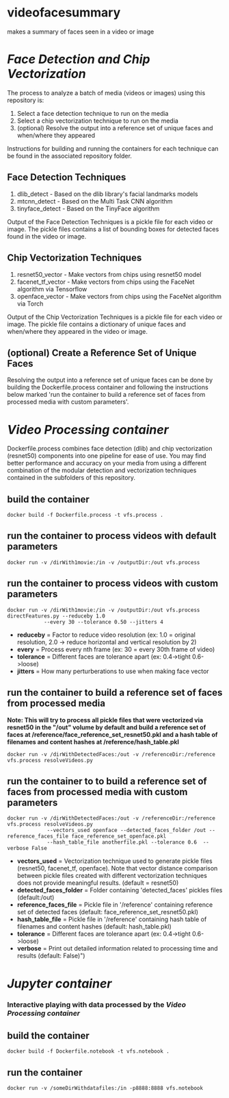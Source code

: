 # videofacesummary
makes a summary of faces seen in a video or image

# *Face Detection and Chip Vectorization*

The process to analyze a batch of media (videos or images) using this repository is:
1. Select a face detection technique to run on the media
2. Select a chip vectorization technique to run on the media
3. (optional) Resolve the output into a reference set of unique faces and when/where they appeared

Instructions for building and running the containers for each technique can be found in the associated repository folder.

## Face Detection Techniques
1. dlib_detect - Based on the dlib library's facial landmarks models
2. mtcnn_detect - Based on the Multi Task CNN algorithm
3. tinyface_detect - Based on the TinyFace algorithm

Output of the Face Detection Techniques is a pickle file for each video or image. The pickle files contains a list of bounding boxes for detected faces found in the video or image.

## Chip Vectorization Techniques
1. resnet50_vector - Make vectors from chips using resnet50 model
2. facenet_tf_vector - Make vectors from chips using the FaceNet algorithm via Tensorflow
3. openface_vector - Make vectors from chips using the FaceNet algorithm via Torch

Output of the Chip Vectorization Techniques is a pickle file for each video or image. The pickle file contains a dictionary of unique faces and when/where they appeared in the video or image.

## (optional) Create a Reference Set of Unique Faces
Resolving the output into a reference set of unique faces can be done by building the Dockerfile.process container and following the instructions below marked 'run the container to build a reference set of faces from processed media with custom parameters'.  

# *Video Processing container*

Dockerfile.process combines face detection (dlib) and chip vectorization (resnet50) components into one pipeline for ease of use. You may find better performance and accuracy on your media from using a different combination of the modular detection and vectorization techniques contained in the subfolders of this repository. 

## build the container

```Shell
docker build -f Dockerfile.process -t vfs.process .
```

## run the container to process videos with default parameters

```Shell
docker run -v /dirWith1movie:/in -v /outputDir:/out vfs.process
```

## run the container to process videos with custom parameters

```Shell
docker run -v /dirWith1movie:/in -v /outputDir:/out vfs.process directFeatures.py --reduceby 1.0 
            --every 30 --tolerance 0.50 --jitters 4
```

  * **reduceby** = Factor to reduce video resolution (ex: 1.0 = original resolution, 2.0 -> reduce horizontal and vertical resolution by 2)  
  * **every** = Process every nth frame (ex: 30 = every 30th frame of video)
  * **tolerance** = Different faces are tolerance apart (ex: 0.4->tight 0.6->loose)
  * **jitters** = How many perturberations to use when making face vector


## run the container to build a reference set of faces from processed media 
**Note: This will try to process all pickle files that were vectorized via resnet50 in the "/out" volume by default and build a reference set of faces at /reference/face_reference_set_resnet50.pkl and a hash table of filenames and content hashes at /reference/hash_table.pkl**

```Shell
docker run -v /dirWithDetectedFaces:/out -v /referenceDir:/reference vfs.process resolveVideos.py
```

## run the container to to build a reference set of faces from processed media with custom parameters
```Shell
docker run -v /dirWithDetectedFaces:/out -v /referenceDir:/reference vfs.process resolveVideos.py 
             --vectors_used openface --detected_faces_folder /out --reference_faces_file face_reference_set_openface.pkl 
             --hash_table_file anotherfile.pkl --tolerance 0.6  --verbose False
```

  * **vectors_used** = Vectorization technique used to generate pickle files (resnet50, facenet_tf, openface). Note that 
          vector distance comparison between pickle files created with different vectorization techniques does not provide meaningful results. (default = resnet50)  
  * **detected_faces_folder** = Folder containing 'detected_faces' pickles files (default:/out)  
  * **reference_faces_file** = Pickle file in '/reference' containing reference set of detected faces (default: face_reference_set_resnet50.pkl)
  * **hash_table_file** = Pickle file in '/reference' containing hash table of filenames and content hashes (default: hash_table.pkl)
  * **tolerance** = Different faces are tolerance apart (ex: 0.4->tight 0.6->loose)
  * **verbose** = Print out detailed information related to processing time and results (default: False)")

# *Jupyter container*
### Interactive playing with data processed by the *Video Processing container*

## build the container

```Shell
docker build -f Dockerfile.notebook -t vfs.notebook .
```

## run the container

```Shell
docker run -v /someDirWithdatafiles:/in -p8888:8888 vfs.notebook
```

